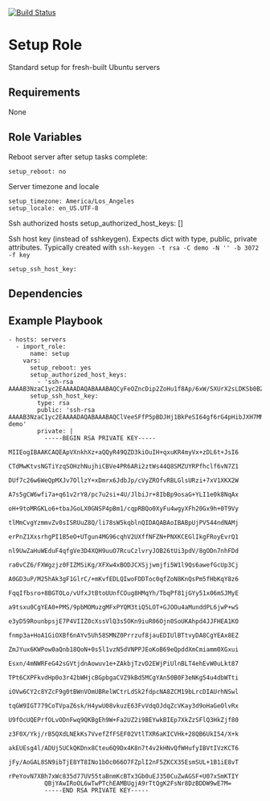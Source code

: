 [![Build Status](https://travis-ci.org/slated/ansible-setup-role.svg?branch=master)](https://travis-ci.org/slated/ansible-setup-role)

Setup Role
=========

Standard setup for fresh-built Ubuntu servers

Requirements
------------

None

Role Variables
--------------

Reboot server after setup tasks complete:

    setup_reboot: no

Server timezone and locale

    setup_timezone: America/Los_Angeles
    setup_locale: en_US.UTF-8

Ssh authorized hosts
    setup_authorized_host_keys: []

Ssh host key (instead of sshkeygen). Expects dict with type, public,
private attributes. Typically created with
`ssh-keygen -t rsa -C demo -N '' -b 3072 -f key`

    setup_ssh_host_key:

Dependencies
------------


Example Playbook
----------------

    - hosts: servers
      - import_role:
          name: setup
        vars:
          setup_reboot: yes
          setup_authorized_host_keys:
            - 'ssh-rsa AAAAB3NzaC1yc2EAAAADAQABAAABAQCyFeOZncDip2ZoHu1f8Ap/6xW/SXUrX2sLDKSb0BZLtnVcjFMC6PM+qzumaH2Yup1ztfWcaJGz9o5bl0lzxE/ITOq3+oZ7aSTCn5/PIr41LH0W1gjMCSiS1SU5/UDccOJw3O/gFvUrdH+DiIiioyMrRKso7fLlGzZOOH4vJONzK/0Djpb5ls8ebwdPElNxPYQuPjSY7Ga0YGLk790jK0ejnaJEHt469dJu7lJt7Dhvp1hVlMC75VQ6Pz9svxN+iNEPIy0+YsBQNiwZVs+m3+Cq54KpirvcF8AjWrvrhzZLb2OcUkRibRkrrrCjbcV8kFx2cCo6V4FvRLwJ0CuOKJ8v'
          setup_ssh_host_key:
            type: rsa
            public: 'ssh-rsa AAAAB3NzaC1yc2EAAAADAQABAAABAQClVeeSFfP5pBDJHj1BkPeSI64gf6rG4pHibJXH7MMvq34mwjoJN0zAq2+w0ZOJjOpI4fOE26OGIIFV7g9HoBGLbO1azjhDxIxlRhE9+FyV/q83tnUNR/tzbrDpZ5Ckxcm/s6WXNj7EOavHol1smn9xXJlE5+9EEsaWxRHOL7vFXVcpfZYDuzmAJbrB+Ltr6rrW/atjz+lzu7ayL7hT8mVuImv7whsGn2ixob5gsjV7STw2oDGgf722gxEYoujr61tokagtfQY1I/ikGbX9yqlEFCjRfIW7jCDJcWHbQbH2H7RP1XK2UyYK+BjOaa9m/SwhJFS5nxD+WLvyxbmSpuWd demo'
            private: |
              -----BEGIN RSA PRIVATE KEY-----
              MIIEogIBAAKCAQEApVXnkhXz+aQQyR49QZD3kiOuIH+qxuKR4myVx+zDL6t+JsI6
              CTdMwKtvsNGTiYzqSOHzhNujhiCBVe4PR6ARi2ztWs44Q8SMZUYRPfhclf6vN7Z1
              DUf7c26w6WeQpMXJv7OllzY+xDmrx6JdbJp/cVyZROfvRBLGlsURzi+7xV1XKX2W
              A7s5gCW6wfi7a+q61v2rY8/pc7u2si+4U/JlbiJr+8IbBp9osaG+YLI1e0k8NqAx
              oH+9toMRGKLo6+tbaJGoLX0GNSP4pBm1/cqpRBQo0XyFu4wgyXFh20Gx9h+0T9Vy
              tlMmCvgYzmmvZv0sISRUuZ8Q/li78sW5kqblnQIDAQABAoIBABpUjPV544ndNAMj
              erPnZ1XxsrhgPI1B5eO+UTgun4MG96cqhV2UXffNFZN+PNXKCEGlIkgFRoyEvrQ1
              nl9UwZaHuWEduF4qfgVe3D4XQH9uuO7RcuCzlvryJOB26tUi3pdV/8gODn7nhFDd
              ra0vCZ6/FXWgzjz0FIZMSiKg/XFXw4xBODJCXSjjwmjfi5W1l9Qs6awefGcUp3Cj
              A0GD3uP/M25hAk3gF1GlrC/+mKvfEDLQIwoFDDToc0qfZoN8KnQsPm5fHbKqY8z6
              FqqIfbsro+8BGTOLo/vUfxJtBtoUUnfCOug8HMqYh/TbqPf81jGYy51x06mSJMyE
              a9tsxu0CgYEA0+PMS/9pbMOMuzgMFxPYQM3tiQ5LOT+GJOOu4aMunddPL6jwP+wS
              e3yD59RounbpsjE7P4VIIZ0cXssVlQ3s5OKn9iuR06Ojn0SoUKAhpd4JJFHEA1KO
              fnmp3a+HoA1GiOXBf6nAYv5Uh58SMNZ0Prrzuf8jauEDIUlBTtvyDA8CgYEAx8EZ
              ZmJYux6KWPow0aQnb18QoN+0s5l1vzN5dVNPPJEoKoB69eQpddXmCmiamm0XGxui
              Esxn/4mNWRFeG42sGVtjdnAowuv1e+ZAkbjTzvD2EWjPiUlnBLT4ehEvW0uLkt87
              TPt6CXPFkvdHp0o3r42bWHjcBGpbgaCVZ9kBd5MCgYAn50B0F3eNKg54u4dbWTti
              iOVw6CY2c8YZcF9g0tBWnVOmUBRelWCtrLdSk2fdpcNA8ZCM19bLrcDIAUrhNSwl
              tqGW9IGT779CoTVpaZ6sk/H4ywU08vkuzE63FvVdqOJdqZcVKay3d9oHaGeOlvRx
              U9fOcUQEPrfOLvODnFwq9QKBgEh9W+Fa2UZ2i9BEYwkBIEp7XkZzSFlQ3HkZjf80
              z3F0X/Ykj/rB5QXdLNEkKs7VvefZfFSEF02VtlTXR6aKICVHk+28QB6UkI54/X+k
              akEUEsg4l/ADUj5UCkQKDnx8Cteu6Q9Dx4K8n7t4v2kHNvQfWHufyIBVtIVzKCT6
              jFy/AoGAL8SN9ibTjE8YT8INo1bOc066O7FZplI2nF5ZKCX35EsmSUL+1B1iE8vT
              rPeYovN7XBh7xWc835d77UV55taBnmKcBTx3Gb0uEJ350CuZwAGSF+U07xSmKTIY
              QBjYAwIRoOL6wTwPTchEAMBUgjA9rTtQgK2FsNr8DzBDDW9wE7M=
              -----END RSA PRIVATE KEY-----
